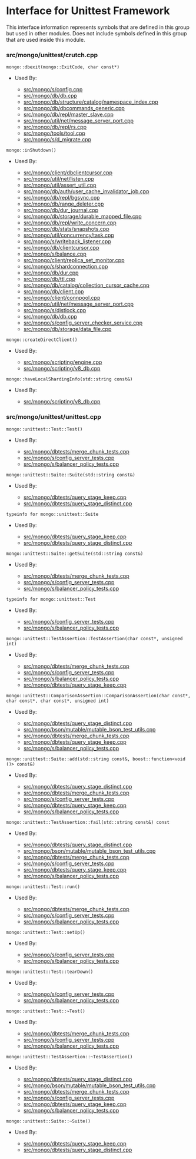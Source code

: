
# Interface for Unittest Framework
This interface information represents symbols that are defined in this group but used in other modules.  Does not include symbols defined in this group that are used inside this module.

### src/mongo/unittest/crutch.cpp

<div></div>

    mongo::dbexit(mongo::ExitCode, char const*)

- Used By:

    - [src/mongo/s/config.cpp](../../../../sharding/cluster\_metadata\_management)
    - [src/mongo/db/db.cpp](../../../../process\_management/mongos\_and\_mongod\_mains)
    - [src/mongo/db/structure/catalog/namespace\_index.cpp](../../../../storage/storage\_layer\_structure)
    - [src/mongo/db/dbcommands\_generic.cpp](../../../../queries/database\_commands)
    - [src/mongo/db/repl/master\_slave.cpp](../../../../replication/master\_slave)
    - [src/mongo/util/net/message\_server\_port.cpp](../../../../network/network\_core)
    - [src/mongo/db/repl/rs.cpp](../../../../replication/replica\_set\_state)
    - [src/mongo/tools/tool.cpp](../../../../tools/tools)
    - [src/mongo/s/d\_migrate.cpp](../../../../sharding/chunk\_management)

<div></div>

    mongo::inShutdown()

- Used By:

    - [src/mongo/client/dbclientcursor.cpp](../../../../network/cpp\_client\_driver)
    - [src/mongo/util/net/listen.cpp](../../../../network/network\_core)
    - [src/mongo/util/assert\_util.cpp](../../../../utilities/utilities)
    - [src/mongo/db/auth/user\_cache\_invalidator\_job.cpp](../../../../security/authorization)
    - [src/mongo/db/repl/bgsync.cpp](../../../../replication/data\_sync)
    - [src/mongo/db/range\_deleter.cpp](../../../../sharding/chunk\_management)
    - [src/mongo/db/dur\_journal.cpp](../../../../storage/journaling)
    - [src/mongo/db/storage/durable\_mapped\_file.cpp](../../../../storage/journaling)
    - [src/mongo/db/repl/write\_concern.cpp](../../../../replication/write\_concern)
    - [src/mongo/db/stats/snapshots.cpp](../../../../utilities/utilities)
    - [src/mongo/util/concurrency/task.cpp](../../../../utilities/utilities)
    - [src/mongo/s/writeback\_listener.cpp](../../../../sharding/writeback\_listener)
    - [src/mongo/db/clientcursor.cpp](../../../../queries/client\_and\_operation\_tracking)
    - [src/mongo/s/balance.cpp](../../../../sharding/balancer)
    - [src/mongo/client/replica\_set\_monitor.cpp](../../../../network/cpp\_client\_driver)
    - [src/mongo/s/shardconnection.cpp](../../../../sharding/shard\_abstraction)
    - [src/mongo/db/dur.cpp](../../../../storage/journaling)
    - [src/mongo/db/ttl.cpp](../../../../queries/indexing)
    - [src/mongo/db/catalog/collection\_cursor\_cache.cpp](../../../../storage/storage\_layer\_structure)
    - [src/mongo/db/client.cpp](../../../../queries/client\_and\_operation\_tracking)
    - [src/mongo/client/connpool.cpp](../../../../network/cpp\_client\_driver)
    - [src/mongo/util/net/message\_server\_port.cpp](../../../../network/network\_core)
    - [src/mongo/s/distlock.cpp](../../../../sharding/cluster\_locking)
    - [src/mongo/db/db.cpp](../../../../process\_management/mongos\_and\_mongod\_mains)
    - [src/mongo/s/config\_server\_checker\_service.cpp](../../../../sharding/cluster\_metadata\_management)
    - [src/mongo/db/storage/data\_file.cpp](../../../../storage/mmap\_file\_interface)

<div></div>

    mongo::createDirectClient()

- Used By:

    - [src/mongo/scripting/engine.cpp](../../../../javascript/javascript\_libraries)
    - [src/mongo/scripting/v8\_db.cpp](../../../../javascript/javascript\_libraries)

<div></div>

    mongo::haveLocalShardingInfo(std::string const&)

- Used By:

    - [src/mongo/scripting/v8\_db.cpp](../../../../javascript/javascript\_libraries)

### src/mongo/unittest/unittest.cpp

<div></div>

    mongo::unittest::Test::Test()

- Used By:

    - [src/mongo/dbtests/merge\_chunk\_tests.cpp](../../../../sharding/chunk\_management)
    - [src/mongo/s/config\_server\_tests.cpp](../../../../sharding/cluster\_metadata\_management)
    - [src/mongo/s/balancer\_policy\_tests.cpp](../../../../sharding/balancer)

<div></div>

    mongo::unittest::Suite::Suite(std::string const&)

- Used By:

    - [src/mongo/dbtests/query\_stage\_keep.cpp](../../../../queries/core\_query\_system)
    - [src/mongo/dbtests/query\_stage\_distinct.cpp](../../../../queries/core\_query\_system)

<div></div>

    typeinfo for mongo::unittest::Suite

- Used By:

    - [src/mongo/dbtests/query\_stage\_keep.cpp](../../../../queries/core\_query\_system)
    - [src/mongo/dbtests/query\_stage\_distinct.cpp](../../../../queries/core\_query\_system)

<div></div>

    mongo::unittest::Suite::getSuite(std::string const&)

- Used By:

    - [src/mongo/dbtests/merge\_chunk\_tests.cpp](../../../../sharding/chunk\_management)
    - [src/mongo/s/config\_server\_tests.cpp](../../../../sharding/cluster\_metadata\_management)
    - [src/mongo/s/balancer\_policy\_tests.cpp](../../../../sharding/balancer)

<div></div>

    typeinfo for mongo::unittest::Test

- Used By:

    - [src/mongo/s/config\_server\_tests.cpp](../../../../sharding/cluster\_metadata\_management)
    - [src/mongo/s/balancer\_policy\_tests.cpp](../../../../sharding/balancer)

<div></div>

    mongo::unittest::TestAssertion::TestAssertion(char const*, unsigned int)

- Used By:

    - [src/mongo/dbtests/merge\_chunk\_tests.cpp](../../../../sharding/chunk\_management)
    - [src/mongo/s/config\_server\_tests.cpp](../../../../sharding/cluster\_metadata\_management)
    - [src/mongo/s/balancer\_policy\_tests.cpp](../../../../sharding/balancer)
    - [src/mongo/dbtests/query\_stage\_keep.cpp](../../../../queries/core\_query\_system)

<div></div>

    mongo::unittest::ComparisonAssertion::ComparisonAssertion(char const*, char const*, char const*, unsigned int)

- Used By:

    - [src/mongo/dbtests/query\_stage\_distinct.cpp](../../../../queries/core\_query\_system)
    - [src/mongo/bson/mutable/mutable\_bson\_test\_utils.cpp](../../../../bson/mutable\_bson)
    - [src/mongo/dbtests/merge\_chunk\_tests.cpp](../../../../sharding/chunk\_management)
    - [src/mongo/dbtests/query\_stage\_keep.cpp](../../../../queries/core\_query\_system)
    - [src/mongo/s/balancer\_policy\_tests.cpp](../../../../sharding/balancer)

<div></div>

    mongo::unittest::Suite::add(std::string const&, boost::function<void ()> const&)

- Used By:

    - [src/mongo/dbtests/query\_stage\_distinct.cpp](../../../../queries/core\_query\_system)
    - [src/mongo/dbtests/merge\_chunk\_tests.cpp](../../../../sharding/chunk\_management)
    - [src/mongo/s/config\_server\_tests.cpp](../../../../sharding/cluster\_metadata\_management)
    - [src/mongo/dbtests/query\_stage\_keep.cpp](../../../../queries/core\_query\_system)
    - [src/mongo/s/balancer\_policy\_tests.cpp](../../../../sharding/balancer)

<div></div>

    mongo::unittest::TestAssertion::fail(std::string const&) const

- Used By:

    - [src/mongo/dbtests/query\_stage\_distinct.cpp](../../../../queries/core\_query\_system)
    - [src/mongo/bson/mutable/mutable\_bson\_test\_utils.cpp](../../../../bson/mutable\_bson)
    - [src/mongo/dbtests/merge\_chunk\_tests.cpp](../../../../sharding/chunk\_management)
    - [src/mongo/s/config\_server\_tests.cpp](../../../../sharding/cluster\_metadata\_management)
    - [src/mongo/dbtests/query\_stage\_keep.cpp](../../../../queries/core\_query\_system)
    - [src/mongo/s/balancer\_policy\_tests.cpp](../../../../sharding/balancer)

<div></div>

    mongo::unittest::Test::run()

- Used By:

    - [src/mongo/dbtests/merge\_chunk\_tests.cpp](../../../../sharding/chunk\_management)
    - [src/mongo/s/config\_server\_tests.cpp](../../../../sharding/cluster\_metadata\_management)
    - [src/mongo/s/balancer\_policy\_tests.cpp](../../../../sharding/balancer)

<div></div>

    mongo::unittest::Test::setUp()

- Used By:

    - [src/mongo/s/config\_server\_tests.cpp](../../../../sharding/cluster\_metadata\_management)
    - [src/mongo/s/balancer\_policy\_tests.cpp](../../../../sharding/balancer)

<div></div>

    mongo::unittest::Test::tearDown()

- Used By:

    - [src/mongo/s/config\_server\_tests.cpp](../../../../sharding/cluster\_metadata\_management)
    - [src/mongo/s/balancer\_policy\_tests.cpp](../../../../sharding/balancer)

<div></div>

    mongo::unittest::Test::~Test()

- Used By:

    - [src/mongo/dbtests/merge\_chunk\_tests.cpp](../../../../sharding/chunk\_management)
    - [src/mongo/s/config\_server\_tests.cpp](../../../../sharding/cluster\_metadata\_management)
    - [src/mongo/s/balancer\_policy\_tests.cpp](../../../../sharding/balancer)

<div></div>

    mongo::unittest::TestAssertion::~TestAssertion()

- Used By:

    - [src/mongo/dbtests/query\_stage\_distinct.cpp](../../../../queries/core\_query\_system)
    - [src/mongo/bson/mutable/mutable\_bson\_test\_utils.cpp](../../../../bson/mutable\_bson)
    - [src/mongo/dbtests/merge\_chunk\_tests.cpp](../../../../sharding/chunk\_management)
    - [src/mongo/s/config\_server\_tests.cpp](../../../../sharding/cluster\_metadata\_management)
    - [src/mongo/dbtests/query\_stage\_keep.cpp](../../../../queries/core\_query\_system)
    - [src/mongo/s/balancer\_policy\_tests.cpp](../../../../sharding/balancer)

<div></div>

    mongo::unittest::Suite::~Suite()

- Used By:

    - [src/mongo/dbtests/query\_stage\_keep.cpp](../../../../queries/core\_query\_system)
    - [src/mongo/dbtests/query\_stage\_distinct.cpp](../../../../queries/core\_query\_system)
